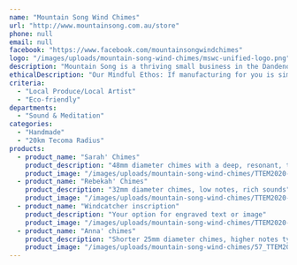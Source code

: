 ```yaml
---
name: "Mountain Song Wind Chimes"
url: "http://www.mountainsong.com.au/store"
phone: null
email: null
facebook: "https://www.facebook.com/mountainsongwindchimes"
logo: "/images/uploads/mountain-song-wind-chimes/mswc-unified-logo.png"
description: "Mountain Song is a thriving small business in the Dandenong Ranges, delighting in making wind chimes that have been precisely tuned. Any range from medium to huge can be set to any of our scale or chord suggestions (see/hear website), or we can make and tune them specifically to your requirements. Other options include: windcatcher shape; laser engraving of an inscription using your text, image, and font; five to eight chimes in a set; Australian hardwood parts... you ask, we'll consider it!"
ethicalDescription: "Our Mindful Ethos: If manufacturing for you is simply a matter of peg A into hole B and a quick whack with a hammer, then read no further! If, though, you sense that something of the craftsperson can be embedded in his or her work, that their philosophy finds its way into the end product, then be assured that we 'work mindfully' in the creation of Mountain Song Wind Chimes. In particular, when completing a piece that has been especially commissioned for an occasion, we hold in heart/mind/spirit/prayer ~ whichever word works for you ~ the individual(s) whom the work celebrates. In a mass-produced world it is difficult to grasp and explain exactly why this is important… it just is."
criteria:
  - "Local Produce/Local Artist"
  - "Eco-friendly"
departments:
  - "Sound & Meditation"
categories:
  - "Handmade"
  - "20km Tecoma Radius"
products:
  - product_name: "Sarah' Chimes"
    product_description: "48mm diameter chimes with a deep, resonant, tone"
    product_image: "/images/uploads/mountain-song-wind-chimes/TTEM2020-1.jpg"
  - product_name: "Rebekah' Chimes"
    product_description: "32mm diameter chimes, low notes, rich sounds"
    product_image: "/images/uploads/mountain-song-wind-chimes/TTEM2020-3.jpg"
  - product_name: "Windcatcher inscription"
    product_description: "Your option for engraved text or image"
    product_image: "/images/uploads/mountain-song-wind-chimes/TTEM2020-5.jpg"
  - product_name: "Anna' chimes"
    product_description: "Shorter 25mm diameter chimes, higher notes typically, yet still offering a long 'ring' time"
    product_image: "/images/uploads/mountain-song-wind-chimes/57_TTEM2020-6_2531.jpg"
---
```

